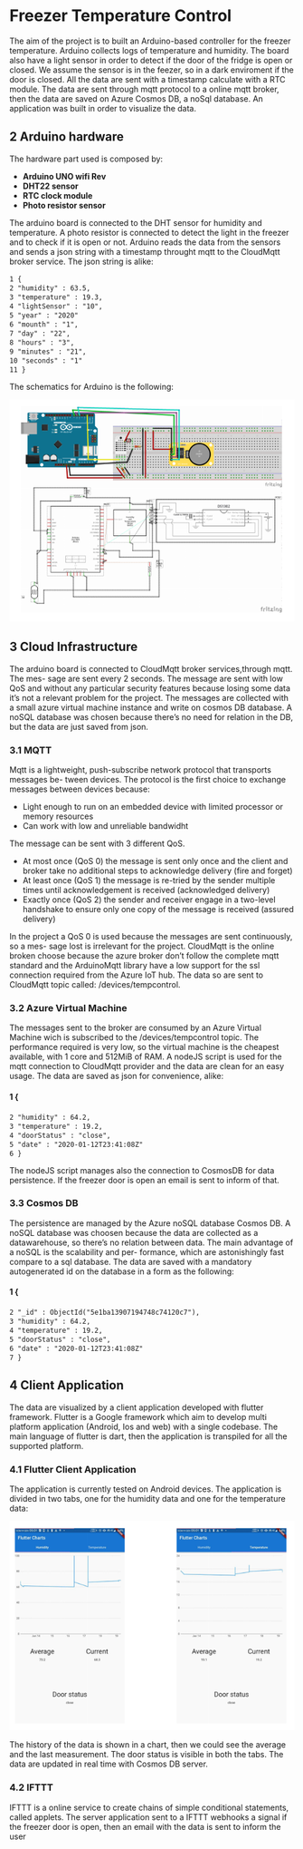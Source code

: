 # Freezer Temperature Control


The aim of the project is to built an Arduino-based controller for the freezer temperature.
Arduino collects logs of temperature and humidity. The board also have a light sensor
in order to detect if the door of the fridge is open or closed. We assume the sensor is
in the feezer, so in a dark enviroment if the door is closed. All the data are sent with a
timestamp calculate with a RTC module. The data are sent through mqtt protocol to a
online mqtt broker, then the data are saved on Azure Cosmos DB, a noSql database.
An application was built in order to visualize the data.

## 2 Arduino hardware

The hardware part used is composed by:

- **Arduino UNO wifi Rev**
- **DHT22 sensor**
- **RTC clock module**
- **Photo resistor sensor**

The arduino board is connected to the DHT sensor for humidity and temperature. A
photo resistor is connected to detect the light in the freezer and to check if it is open or
not. Arduino reads the data from the sensors and sends a json string with a timestamp
throught mqtt to the CloudMqtt broker service. The json string is alike:


```
1 {
2 "humidity" : 63.5,
3 "temperature" : 19.3,
4 "lightSensor" : "10",
5 "year" : "2020"
6 "mounth" : "1",
7 "day" : "22",
8 "hours" : "3",
9 "minutes" : "21",
10 "seconds" : "1"
11 }
```

The schematics for Arduino is the following:

![Schematics](img/schema.png)

## 3 Cloud Infrastructure

The arduino board is connected to CloudMqtt broker services,through mqtt. The mes-
sage are sent every 2 seconds. The message are sent with low QoS and without any
particular security features because losing some data it’s not a relevant problem for the
project.
The messages are collected with a small azure virtual machine instance and write on
cosmos DB database. A noSQL database was chosen because there’s no need for
relation in the DB, but the data are just saved from json.

### 3.1 MQTT

Mqtt is a lightweight, push-subscribe network protocol that transports messages be-
tween devices. The protocol is the first choice to exchange messages between devices
because:

- Light enough to run on an embedded device with limited processor or memory
    resources
- Can work with low and unreliable bandwidht

The message can be sent with 3 different QoS.

- At most once (QoS 0)
    the message is sent only once and the client and broker take no additional
steps to acknowledge delivery (fire and forget)
- At least once (QoS 1)
    the message is re-tried by the sender multiple times until acknowledgement
is received (acknowledged delivery)
- Exactly once (QoS 2)
    the sender and receiver engage in a two-level handshake to ensure only one
copy of the message is received (assured delivery)

In the project a QoS 0 is used because the messages are sent continuously, so a mes-
sage lost is irrelevant for the project. CloudMqtt is the online broken choose because
the azure broker don’t follow the complete mqtt standard and the ArduinoMqtt library
have a low support for the ssl connection required from the Azure IoT hub. The data
so are sent to CloudMqtt topic called: /devices/tempcontrol.


### 3.2 Azure Virtual Machine

The messages sent to the broker are consumed by an Azure Virtual Machine wich is
subscribed to the /devices/tempcontrol topic. The performance required is very low,
so the virtual machine is the cheapest available, with 1 core and 512MiB of RAM. A
nodeJS script is used for the mqtt connection to CloudMqtt provider and the data are
clean for an easy usage. The data are saved as json for convenience, alike:

#### 1 {

```
2 "humidity" : 64.2,
3 "temperature" : 19.2,
4 "doorStatus" : "close",
5 "date" : "2020-01-12T23:41:08Z"
6 }
```
The nodeJS script manages also the connection to CosmosDB for data persistence.
If the freezer door is open an email is sent to inform of that.

### 3.3 Cosmos DB

The persistence are managed by the Azure noSQL database Cosmos DB. A noSQL
database was choosen because the data are collected as a datawarehouse, so there’s
no relation between data. The main advantage of a noSQL is the scalability and per-
formance, which are astonishingly fast compare to a sql database. The data are saved
with a mandatory autogenerated id on the database in a form as the following:

#### 1 {

```
2 "_id" : ObjectId("5e1ba13907194748c74120c7"),
3 "humidity" : 64.2,
4 "temperature" : 19.2,
5 "doorStatus" : "close",
6 "date" : "2020-01-12T23:41:08Z"
7 }
```
## 4 Client Application

The data are visualized by a client application developed with flutter framework. Flutter
is a Google framework which aim to develop multi platform application (Android, Ios and
web) with a single codebase. The main language of flutter is dart, then the application
is transpiled for all the supported platform.


### 4.1 Flutter Client Application

The application is currently tested on Android devices. The application is divided in two
tabs, one for the humidity data and one for the temperature data:

![Schematics](img/app.png)

The history of the data is shown in a chart, then we could see the average and the
last measurement. The door status is visible in both the tabs. The data are updated in
real time with Cosmos DB server.

### 4.2 IFTTT

IFTTT is a online service to create chains of simple conditional statements, called
applets. The server application sent to a IFTTT webhooks a signal if the freezer door
is open, then an email with the data is sent to inform the user

